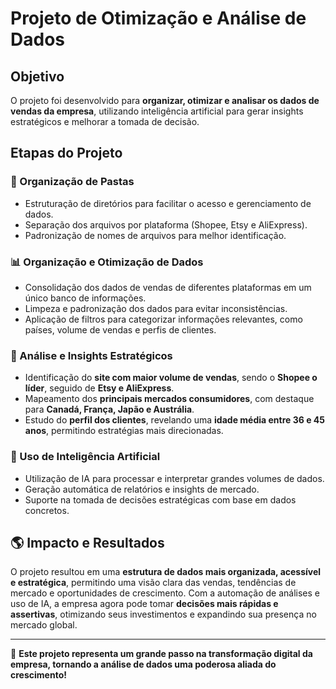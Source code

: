 # Projeto de Otimização e Análise de Dados  

## Objetivo  
O projeto foi desenvolvido para **organizar, otimizar e analisar os dados de vendas da empresa**, utilizando inteligência artificial para gerar insights estratégicos e melhorar a tomada de decisão.  

## Etapas do Projeto  

### 📂 Organização de Pastas  
- Estruturação de diretórios para facilitar o acesso e gerenciamento de dados.  
- Separação dos arquivos por plataforma (Shopee, Etsy e AliExpress).  
- Padronização de nomes de arquivos para melhor identificação.  

### 📊 Organização e Otimização de Dados  
- Consolidação dos dados de vendas de diferentes plataformas em um único banco de informações.  
- Limpeza e padronização dos dados para evitar inconsistências.  
- Aplicação de filtros para categorizar informações relevantes, como países, volume de vendas e perfis de clientes.  

### 🚀 Análise e Insights Estratégicos  
- Identificação do **site com maior volume de vendas**, sendo o **Shopee o líder**, seguido de **Etsy e AliExpress**.  
- Mapeamento dos **principais mercados consumidores**, com destaque para **Canadá, França, Japão e Austrália**.  
- Estudo do **perfil dos clientes**, revelando uma **idade média entre 36 e 45 anos**, permitindo estratégias mais direcionadas.  

### 🤖 Uso de Inteligência Artificial  
- Utilização de IA para processar e interpretar grandes volumes de dados.  
- Geração automática de relatórios e insights de mercado.  
- Suporte na tomada de decisões estratégicas com base em dados concretos.  

## 🌎 Impacto e Resultados  
O projeto resultou em uma **estrutura de dados mais organizada, acessível e estratégica**, permitindo uma visão clara das vendas, tendências de mercado e oportunidades de crescimento. Com a automação de análises e uso de IA, a empresa agora pode tomar **decisões mais rápidas e assertivas**, otimizando seus investimentos e expandindo sua presença no mercado global.  

---  
🚀 **Este projeto representa um grande passo na transformação digital da empresa, tornando a análise de dados uma poderosa aliada do crescimento!**  
